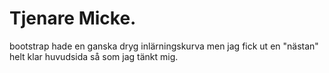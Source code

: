 # Tjenare Micke.
bootstrap hade en ganska dryg inlärningskurva men jag fick ut en "nästan" helt klar huvudsida så som jag tänkt mig.
